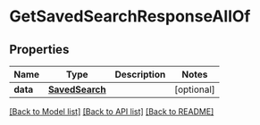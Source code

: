 # GetSavedSearchResponseAllOf

## Properties
Name | Type | Description | Notes
------------ | ------------- | ------------- | -------------
**data** | [**SavedSearch**](SavedSearch.md) |  | [optional] 

[[Back to Model list]](../README.md#documentation-for-models) [[Back to API list]](../README.md#documentation-for-api-endpoints) [[Back to README]](../README.md)


